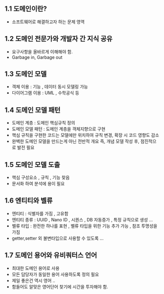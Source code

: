## 1.1 도메인이란?
- 소프트웨어로 해결하고자 하는 문제 영역

## 1.2 도메인 전문가와 개발자 간 지식 공유
- 요구사항을 올바르게 이해해야 함. 
- Garbage in, Garbage out 

## 1.3 도메인 모델
- 객체 이용 : 기능 , 데이터 동시 모델링 가능 
- 다이어그램 이용 : UML , 수학공식 등 

## 1.4 도메인 모델 패턴
- 도메인 계층 : 도메인 핵심규칙 정의 
- 도메인 모델 패턴 : 도메인 계층을 객체지향으로 구현 
- 핵심 규칙을 구현한 코드는 모델에만 위치하여 규칙 변경, 확장 시 코드 영향도 감소 
- 완벽한 도메인 모델을 만드는게 아닌 전반적 개요 즉, 개념 모델 작성 후, 점진적으로 발전 필요 

## 1.5 도메인 모델 도출 
- 핵심 구성요소 , 규칙 , 기능 찾음 
- 문서화 하여 분석에 용이 필요 

## 1.6 엔티티와 벨류 
- 엔티티 : 식별자를 가짐 , 고유함 
- 엔티티 종류 : UUID , Nano ID , 시퀀스 , DB 자동증가 , 특정 규칙으로 생성 ...
- 벨류 타입 : 완전한 하나를 표현 , 벨류 타입을 위한 기능 추가 가능 , 참조 투명성을 가짐 
- getter,setter 외 불변타입으로 사용할 수 있도록 ... 

## 1.7 도메인 용어와 유비쿼터스 언어 
- 최대한 도메인 용어로 사용 
- 모든 담당자가 동일한 용어 사용하도록 정의 필요 
- 제일 좋은건 역시 영어 .. 
- 함들어도 알맞은 영어단어 찾기에 시간을 투자해야 함. 
